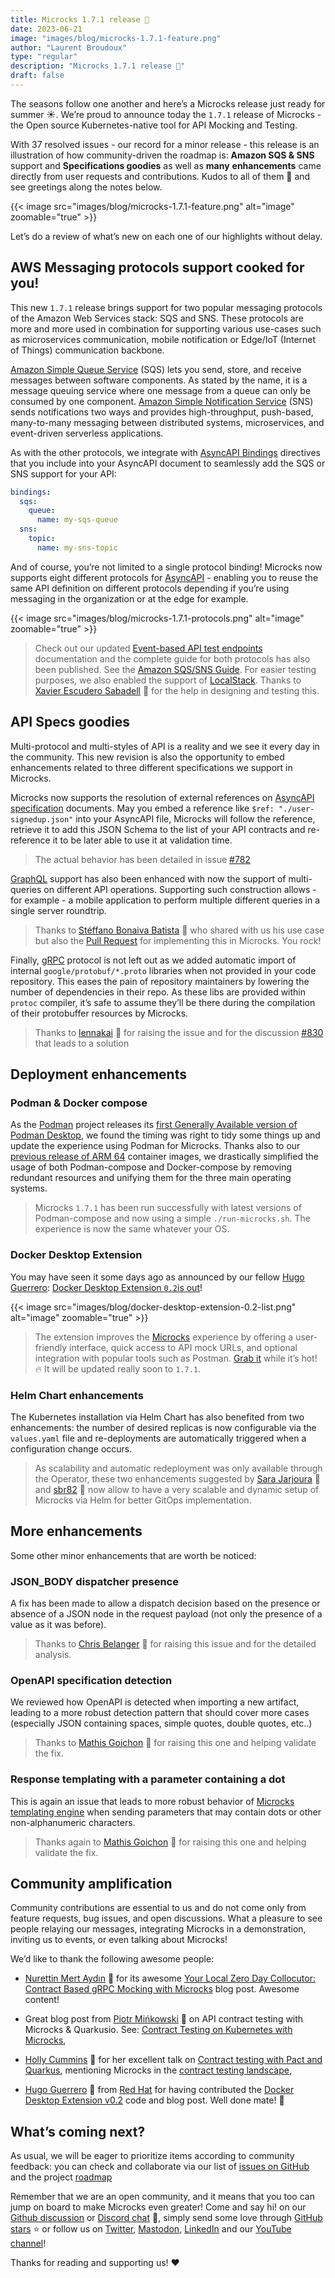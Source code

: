 ```yaml
---
title: Microcks 1.7.1 release 🚀
date: 2023-06-21
image: "images/blog/microcks-1.7.1-feature.png"
author: "Laurent Broudoux"
type: "regular"
description: "Microcks 1.7.1 release 🚀"
draft: false
---
```


The seasons follow one another and here’s a Microcks release just ready for summer ☀️. We’re proud to announce today the `1.7.1` release of Microcks - the Open source Kubernetes-native tool for API Mocking and Testing.

With 37 resolved issues - our record for a minor release - this release is an illustration of how community-driven the roadmap is: **Amazon SQS & SNS** support and **Specifications goodies** as well as **many** **enhancements** came directly from user requests and contributions. Kudos to all of them 👏 and see greetings along the notes below.

{{< image src="images/blog/microcks-1.7.1-feature.png" alt="image" zoomable="true" >}}

Let’s do a review of what’s new on each one of our highlights without delay.


## AWS Messaging protocols support cooked for you!

This new `1.7.1` release brings support for two popular messaging protocols of the Amazon Web Services stack: SQS and SNS. These protocols are more and more used in combination for supporting various use-cases such as microservices communication, mobile notification or Edge/IoT (Internet of Things) communication backbone.

[Amazon Simple Queue Service](https://aws.amazon.com/sqs/) (SQS) lets you send, store, and receive messages between software components. As stated by the name, it is a message queuing service where one message from a queue can only be consumed by one component. [Amazon Simple Notification Service](https://aws.amazon.com/sns/) (SNS) sends notifications two ways and provides high-throughput, push-based, many-to-many messaging between distributed systems, microservices, and event-driven serverless applications.

As with the other protocols, we integrate with [AsyncAPI Bindings](https://github.com/asyncapi/bindings/tree/master/amqp) directives that you include into your AsyncAPI document to seamlessly add the SQS or SNS support for your API: 

```yaml
bindings:
  sqs:
    queue:
      name: my-sqs-queue
  sns:
    topic:
      name: my-sns-topic
```

And of course, you’re not limited to a single protocol binding! Microcks now supports eight different protocols for [AsyncAPI](https://www.asyncapi.com/) - enabling you to reuse the same API definition on different protocols depending if you’re using messaging in the organization or at the edge for example. 

{{< image src="images/blog/microcks-1.7.1-protocols.png" alt="image" zoomable="true" >}}

> Check out our updated [Event-based API test endpoints](https://microcks.io/documentation/using/tests/#event-based-apis) documentation and the complete guide for both protocols has also been published. See the [Amazon SQS/SNS Guide](https://microcks.io/documentation/guides/aws-sqs-sns-support/). For easier testing purposes, we also enabled the support of [LocalStack](https://localstack.cloud/). Thanks to [Xavier Escudero Sabadell](http://github.com/xescuder) 🙏 for the help in designing and testing this.


## API Specs goodies

Multi-protocol and multi-styles of API is a reality and we see it every day in the community. This new revision is also the opportunity to embed enhancements related to three different specifications we support in Microcks.

Microcks now supports the resolution of external references on [AsyncAPI specification](https://www.asyncapi.com/) documents. May you embed a reference like ``$ref: "./user-signedup.json"`` into your AsyncAPI file, Microcks will follow the reference, retrieve it to add this JSON Schema to the list of your API contracts and re-reference it to be later able to use it at validation time.

> The actual behavior has been detailed in issue [#782](https://github.com/microcks/microcks/issues/782)

[GraphQL](https://graphql.org/) support has also been enhanced with now the support of multi-queries on different API operations. Supporting such construction allows - for example - a mobile application to perform multiple different queries in a single server roundtrip.

> Thanks to [Stéffano Bonaiva Batista](https://github.com/sbonaiva) 🙏 who shared with us his use case but also the [Pull Request](https://github.com/microcks/microcks/pull/805) for implementing this in Microcks. You rock!

Finally, [gRPC](https://grpc.io/) protocol is not left out as we added automatic import of internal ``google/protobuf/*.proto`` libraries when not provided in your code repository. This eases the pain of repository maintainers by lowering the number of dependencies in their repo. As these libs are provided within ``protoc`` compiler, it’s safe to assume they’ll be there during the compilation of their protobuffer resources by Microcks.

> Thanks to [lennakai](https://github.com/lennakai) 🙏 for raising the issue and for the discussion [#830](https://github.com/orgs/microcks/discussions/830) that leads to a solution


## Deployment enhancements

### Podman & Docker compose

As the [Podman](https://podman.io) project releases its [first Generally Available version of Podman Desktop](https://developers.redhat.com/articles/2023/05/23/podman-desktop-now-generally-available), we found the timing was right to tidy some things up and update the experience using Podman for Microcks. Thanks also to our [previous release of ARM 64](https://microcks.io/blog/microcks-1.7.0-release/#technical-upgrades) container images, we drastically simplified the usage of both Podman-compose and Docker-compose by removing redundant resources and unifying them for the three main operating systems. 

> Microcks `1.7.1` has been run successfully with latest versions of Podman-compose and now using a simple `./run-microcks.sh`. The experience is now the same whatever your OS.


### Docker Desktop Extension

You may have seen it some days ago as announced by our fellow [Hugo Guerrero](https://www.linkedin.com/in/hugoguerrero/): [Docker Desktop Extension `0.2`is out](https://microcks.io/blog/docker-desktop-extension-0.2/)!

{{< image src="images/blog/docker-desktop-extension-0.2-list.png" alt="image" zoomable="true" >}}

> The extension improves the [Microcks](https://microcks.io/) experience by offering a user-friendly interface, quick access to API mock URLs, and optional integration with popular tools such as Postman. [Grab it](https://hub.docker.com/layers/microcks/microcks-docker-desktop-extension/0.2.0images/sha256-270d1100ae936b54620d97b081669d93ea3685d399f7bbf42c5bc23fede744f1?context=explore) while it’s hot! 🔥 It will be updated really soon to `1.7.1`.


### Helm Chart enhancements

The Kubernetes installation via Helm Chart has also benefited from two enhancements: the number of desired replicas is now configurable via the `values.yaml` file and re-deployments are automatically triggered when a configuration change occurs.

> As scalability and automatic redeployment was only available through the Operator, these two enhancements suggested by [Sara Jarjoura](https://github.com/sarasensible) 🙏 and [sbr82](https://github.com/sbr82) 🙏 now allow to have a very scalable and dynamic setup of Microcks via Helm for better GitOps implementation.


## More enhancements 

Some other minor enhancements that are worth be noticed:

### JSON_BODY dispatcher presence

A fix has been made to allow a dispatch decision based on the presence or absence of a JSON node in the request payload (not only the presence of a value as it was before).

> Thanks to [Chris Belanger](https://github.com/Feasoron) 🙏 for raising this issue and for the detailed analysis.


### OpenAPI specification detection

We reviewed how OpenAPI is detected when importing a new artifact, leading to a more robust detection pattern that should cover more cases (especially JSON containing spaces, simple quotes, double quotes, etc..)

> Thanks to [Mathis Goichon](https://github.com/MathisGoichon) 🙏 for raising this one and helping validate the fix. 


### Response templating with a parameter containing a dot

This is again an issue that leads to more robust behavior of [Microcks templating engine](https://microcks.io/documentation/using/advanced/templates/) when sending parameters that may contain dots or other non-alphanumeric characters.

> Thanks again to [Mathis Goichon](https://github.com/MathisGoichon) 🙏 for raising this one and helping validate the fix. 


## Community amplification

Community contributions are essential to us and do not come only from feature requests, bug issues, and open discussions. What a pleasure to see people relaying our messages, integrating Microcks in a demonstration, inviting us to events, or even talking about Microcks!

We’d like to thank the following awesome people:

* [Nurettin Mert Aydın](https://mert.codes/) 🙏 for its awesome [Your Local Zero Day Collocutor: Contract Based gRPC Mocking with Microcks](https://mert.codes/your-loyal-zero-day-collocutor-contract-based-grpc-mocking-with-microcks-ec614977070e) blog post. Awesome content!

* Great blog post from [Piotr Mińkowski](https://www.linkedin.com/in/piotrminkowski/) 🙏 on API contract testing with Microcks & Quarkusio. See: [Contract Testing on Kubernetes with Microcks](https://piotrminkowski.com/2023/05/20/contract-testing-on-kubernetes-with-microcks/),

* [Holly Cummins](https://www.linkedin.com/in/holly-k-cummins/) 🙏 for her excellent talk on [Contract testing with Pact and Quarkus](https://speakerdeck.com/hollycummins/contract-testing-with-pact-and-quarkus), mentioning Microcks in the [contract testing landscape](https://speakerdeck.com/hollycummins/contract-testing-with-pact-and-quarkus?slide=86),

* [Hugo Guerrero](https://github.com/hguerrero ) 🙏 from [Red Hat](https://redhat.com) for having contributed the [Docker Desktop Extension v0.2](https://microcks.io/blog/docker-desktop-extension-0.2/) code and blog post. Well done mate! 💪


## What’s coming next?

As usual, we will be eager to prioritize items according to community feedback: you can check and collaborate via our list of [issues on GitHub](https://github.com/microcks/microcks/issues) and the project [roadmap](https://github.com/orgs/microcks/projects/1)

Remember that we are an open community, and it means that you too can jump on board to make Microcks even greater! Come and say hi! on our [Github discussion](https://github.com/microcks/microcks/discussions) or [Discord chat](https://microcks.io/discord-invite/) 🐙, simply send some love through [GitHub stars](https://github.com/microcks/microcks) ⭐️ or follow us on [Twitter](https://twitter.com/microcksio), [Mastodon](https://hachyderm.io/@microcksio@mastodon.social), [LinkedIn](https://www.linkedin.com/company/microcks/) and our [YouTube channel](https://www.youtube.com/c/Microcks)!

Thanks for reading and supporting us! ❤️
